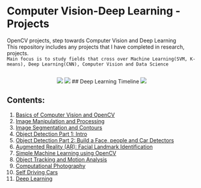 # Computer Vision-Deep Learning - Projects
OpenCV projects, step towards Computer Vision and Deep Learning <br>
This repository includes any projects that I have completed in research, projects. <br>
`Main focus is to study fields that cross over Machine Learning(SVM, K-means), Deep Learning(CNN), Computer Vision and Data Science`

<p align="right">
  <img src="https://github.com/MvMukesh/Computer-Vision-Deep-Learning-Projects/blob/main/all%20images/under-construction.jpeg" width=30% height=0%/>
</p>

<p align="center">
  <kbd><img src="https://github.com/MvMukesh/Computer-Vision-Deep-Learning-Projects/blob/main/all%20images/detect%20face%20parts.png"/></kbd>  
  <kbd><img src="https://github.com/MvMukesh/Computer-Vision-Deep-Learning-Projects/blob/main/all%20images/Feature%20Selection.png"/></kbd>
  ## Deep Learning Timeline
  <kbd><img src="https://github.com/MvMukesh/Computer-Vision-Deep-Learning-Projects/blob/main/all%20images/dl%20timeline.png"/></kbd>
</p>

## Contents:
1. [Basics of Computer Vision and OpenCV](#)
2. [Image Manipulation and Processing](#)
3. [Image Segmentation and Contours](#)
4. [Object Detection Part 1: Intro](#)
5. [Object Detection Part 2: Build a Face, people and Car Detectors](#)
6. [Augmented Reality (AR): Facial Landmark Identification](#)
7. [Simple Machine Learning using OpenCV](#)
8. [Object Tracking and Motion Analysis](#)
9. [Computational Photography](#)
10. [Self Driving Cars](#)
11. [Deep Learning](#)
  



